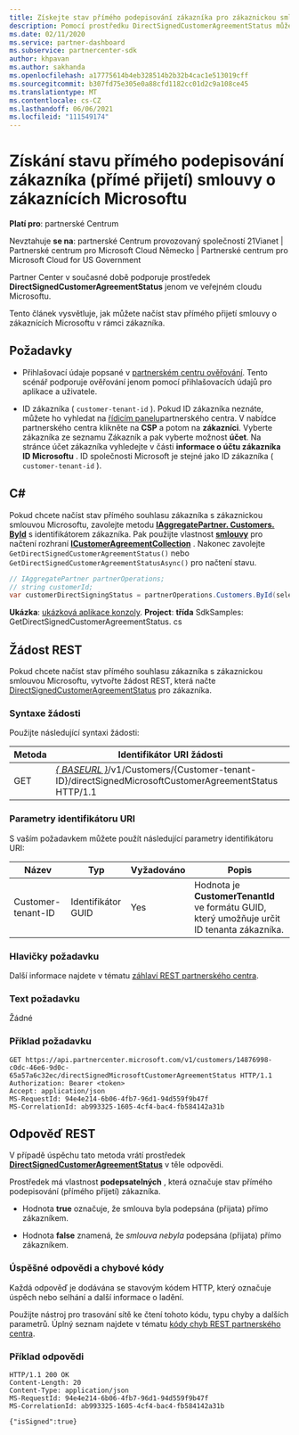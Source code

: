 ```yaml
---
title: Získejte stav přímého podepisování zákazníka pro zákaznickou smlouvu Microsoftu.
description: Pomocí prostředku DirectSignedCustomerAgreementStatus můžete získat stav přímého podepisování zákazníka (přímé přijetí) smlouvy o zákaznících Microsoftu.
ms.date: 02/11/2020
ms.service: partner-dashboard
ms.subservice: partnercenter-sdk
author: khpavan
ms.author: sakhanda
ms.openlocfilehash: a17775614b4eb328514b2b32b4cac1e513019cff
ms.sourcegitcommit: b307fd75e305e0a88cfd1182cc01d2c9a108ce45
ms.translationtype: MT
ms.contentlocale: cs-CZ
ms.lasthandoff: 06/06/2021
ms.locfileid: "111549174"
---
```

# <a name="get-the-status-of-a-customers-direct-signing-direct-acceptance-of-microsoft-customer-agreement"></a>Získání stavu přímého podepisování zákazníka (přímé přijetí) smlouvy o zákaznících Microsoftu

**Platí pro**: partnerské Centrum

Nevztahuje **se na**: partnerské Centrum provozovaný společností 21Vianet | Partnerské centrum pro Microsoft Cloud Německo | Partnerské centrum pro Microsoft Cloud for US Government

Partner Center v současné době podporuje prostředek **DirectSignedCustomerAgreementStatus** jenom ve veřejném cloudu Microsoftu.

Tento článek vysvětluje, jak můžete načíst stav přímého přijetí smlouvy o zákaznících Microsoftu v rámci zákazníka.

## <a name="prerequisites"></a>Požadavky

- Přihlašovací údaje popsané v [partnerském centru ověřování](partner-center-authentication.md). Tento scénář podporuje ověřování jenom pomocí přihlašovacích údajů pro aplikace a uživatele.

- ID zákazníka ( `customer-tenant-id` ). Pokud ID zákazníka neznáte, můžete ho vyhledat na [řídicím panelu](https://partner.microsoft.com/dashboard)partnerského centra. V nabídce partnerského centra klikněte na **CSP** a potom na **zákazníci**. Vyberte zákazníka ze seznamu Zákazník a pak vyberte možnost **účet**. Na stránce účet zákazníka vyhledejte v části **informace o účtu zákazníka** **ID Microsoftu** . ID společnosti Microsoft je stejné jako ID zákazníka ( `customer-tenant-id` ).

## <a name="c"></a>C\#

Pokud chcete načíst stav přímého souhlasu zákazníka s zákaznickou smlouvou Microsoftu, zavolejte metodu [**IAggregatePartner. Customers. ById**](/dotnet/api/microsoft.store.partnercenter.customers.icustomercollection.byid) s identifikátorem zákazníka. Pak použijte vlastnost [**smlouvy**](/dotnet/api/microsoft.store.partnercenter.customers.icustomer.agreements) pro načtení rozhraní [**ICustomerAgreementCollection**](/dotnet/api/microsoft.store.partnercenter.agreements.icustomeragreementcollection) . Nakonec zavolejte `GetDirectSignedCustomerAgreementStatus()` nebo `GetDirectSignedCustomerAgreementStatusAsync()` pro načtení stavu.

``` csharp
// IAggregatePartner partnerOperations;
// string customerId;
var customerDirectSigningStatus = partnerOperations.Customers.ById(selectedCustomerId).Agreements.GetDirectSignedCustomerAgreementStatus();
```

**Ukázka**: [ukázková aplikace konzoly](https://github.com/microsoft/Partner-Center-DotNet-Samples). **Project**: **třída** SdkSamples: GetDirectSignedCustomerAgreementStatus. cs

## <a name="rest-request"></a>Žádost REST

Pokud chcete načíst stav přímého souhlasu zákazníka s zákaznickou smlouvou Microsoftu, vytvořte žádost REST, která načte [DirectSignedCustomerAgreementStatus](./customer-agreement-direct-sign-status-resource.md) pro zákazníka.

### <a name="request-syntax"></a>Syntaxe žádosti

Použijte následující syntaxi žádosti:

| Metoda | Identifikátor URI žádosti                                                                                      |
|--------|--------------------------------------------------------------------------------------------------|
| GET    | [*\{ BASEURL \}*](partner-center-rest-urls.md)/v1/Customers/{Customer-tenant-ID}/directSignedMicrosoftCustomerAgreementStatus HTTP/1.1 |

### <a name="uri-parameters"></a>Parametry identifikátoru URI

S vaším požadavkem můžete použít následující parametry identifikátoru URI:

| Název             | Typ | Vyžadováno | Popis                                                                               |
|------------------|------|----------|-------------------------------------------------------------------------------------------|
| Customer-tenant-ID | Identifikátor GUID | Yes | Hodnota je **CustomerTenantId** ve formátu GUID, který umožňuje určit ID tenanta zákazníka. |

### <a name="request-headers"></a>Hlavičky požadavku

Další informace najdete v tématu [záhlaví REST partnerského centra](headers.md).

### <a name="request-body"></a>Text požadavku

Žádné

### <a name="request-example"></a>Příklad požadavku

```http
GET https://api.partnercenter.microsoft.com/v1/customers/14876998-c0dc-46e6-9d0c-65a57a6c32ec/directSignedMicrosoftCustomerAgreementStatus HTTP/1.1
Authorization: Bearer <token>
Accept: application/json
MS-RequestId: 94e4e214-6b06-4fb7-96d1-94d559f9b47f
MS-CorrelationId: ab993325-1605-4cf4-bac4-fb584142a31b
```

## <a name="rest-response"></a>Odpověď REST

V případě úspěchu tato metoda vrátí prostředek [ **DirectSignedCustomerAgreementStatus**](./customer-agreement-direct-sign-status-resource.md) v těle odpovědi.

Prostředek má vlastnost **podepsatelných** , která označuje stav přímého podepisování (přímého přijetí) zákazníka.

- Hodnota **true** označuje, že smlouva byla podepsána (přijata) přímo zákazníkem.

- Hodnota **false** znamená, že *smlouva nebyla* podepsána (přijata) přímo zákazníkem.

### <a name="response-success-and-error-codes"></a>Úspěšné odpovědi a chybové kódy

Každá odpověď je dodávána se stavovým kódem HTTP, který označuje úspěch nebo selhání a další informace o ladění.

Použijte nástroj pro trasování sítě ke čtení tohoto kódu, typu chyby a dalších parametrů. Úplný seznam najdete v tématu [kódy chyb REST partnerského centra](error-codes.md).

### <a name="response-example"></a>Příklad odpovědi

```http
HTTP/1.1 200 OK
Content-Length: 20
Content-Type: application/json
MS-RequestId: 94e4e214-6b06-4fb7-96d1-94d559f9b47f
MS-CorrelationId: ab993325-1605-4cf4-bac4-fb584142a31b

{"isSigned":true}
```
